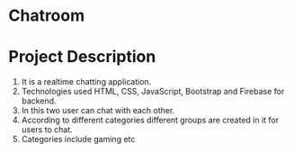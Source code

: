 # Chatroom

# Project Description
1. It is a realtime chatting application.
2. Technologies used HTML, CSS, JavaScript, Bootstrap and Firebase for backend.
3. In this two user can chat with each other.
4. According to different categories different groups are created in it for users to chat.
5. Categories include gaming etc
